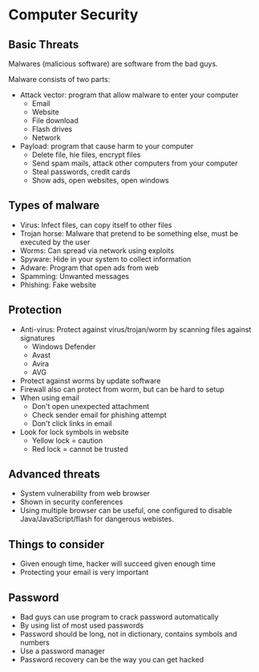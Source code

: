 # Computer Security
## Basic Threats
Malwares (malicious software) are software from the bad guys.

Malware consists of two parts:

- Attack vector: program that allow malware to enter your computer
  - Email
  - Website
  - File download
  - Flash drives
  - Network
- Payload: program that cause harm to your computer
  - Delete file, hie files, encrypt files
  - Send spam mails, attack other computers from your computer
  - Steal passwords, credit cards
  - Show ads, open websites, open windows

## Types of malware

- Virus: Infect files, can copy itself to other files
- Trojan horse: Malware that pretend to be something else, must be executed by the user
- Worms: Can spread via network using exploits
- Spyware: Hide in your system to collect information
- Adware: Program that open ads from web
- Spamming: Unwanted messages
- Phishing: Fake website

## Protection

- Anti-virus: Protect against virus/trojan/worm by scanning files against signatures
  - Windows Defender
  - Avast
  - Avira
  - AVG
- Protect against worms by update software
- Firewall also can protect from worm, but can be hard to setup
- When using email
  - Don't open unexpected attachment
  - Check sender email for phishing attempt
  - Don't click links in email
- Look for lock symbols in website
  - Yellow lock = caution
  - Red lock = cannot be trusted

## Advanced threats

- System vulnerability from web browser
- Shown in security conferences
- Using multiple browser can be useful, one configured to disable Java/JavaScript/flash for dangerous webistes.

## Things to consider

- Given enough time, hacker will succeed given enough time
- Protecting your email is very important

## Password

- Bad guys can use program to crack password automatically
- By using list of most used passwords
- Password should be long, not in dictionary, contains symbols and numbers
- Use a password manager
- Password recovery can be the way you can get hacked
